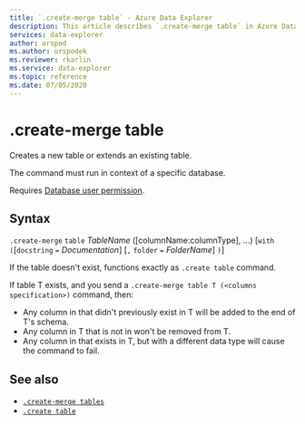 ```yaml
---
title: `.create-merge table` - Azure Data Explorer
description: This article describes `.create-merge table` in Azure Data Explorer.
services: data-explorer
author: orspod
ms.author: orspodek
ms.reviewer: rkarlin
ms.service: data-explorer
ms.topic: reference
ms.date: 07/05/2020
---
```

# .create-merge table

Creates a new table or extends an existing table. 

The command must run in context of a specific database. 

Requires [Database user permission](../management/access-control/role-based-authorization.md).

## Syntax

`.create-merge` `table` *TableName* ([columnName:columnType], ...)  [`with` `(`[`docstring` `=` *Documentation*] [`,` `folder` `=` *FolderName*] `)`]

If the table doesn't exist, functions exactly as `.create table` command.

If table T exists, and you send a `.create-merge table T (<columns specification>)` command, then:

* Any column in <columns specification> that didn't previously exist in T will be added to the end of T's schema.
* Any column in T that is not in <columns specification> won't be removed from T.
* Any column in <columns specification> that exists in T, but with a different data type will cause the command to fail.

## See also

* [`.create-merge tables`](create-merge-tables-command.md)
* [`.create table`](create-table-command.md)
